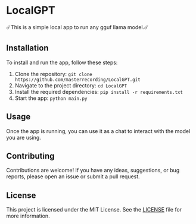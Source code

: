 
# LocalGPT

☄️This is a simple local app to run any gguf llama model.☄️

## Installation

To install and run the app, follow these steps:

1. Clone the repository: `git clone https://github.com/masterrecording/LocalGPT.git`
2. Navigate to the project directory: `cd LocalGPT`
3. Install the required dependencies: `pip install -r requirements.txt`
4. Start the app: `python main.py`

## Usage

Once the app is running, you can use it as a chat to interact with the model you are using.

## Contributing

Contributions are welcome! If you have any ideas, suggestions, or bug reports, please open an issue or submit a pull request.

## License

This project is licensed under the MIT License. See the [LICENSE](LICENSE) file for more information.
